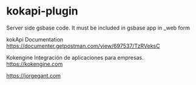 # kokapi-plugin
Server side gsbase code. It must be included in gsbase app in _web form

kokApi Documentation
https://documenter.getpostman.com/view/697537/TzRVeksC

Kokengine
Integración de aplicaciones para empresas.
https://kokengine.com

https://jorgegant.com

